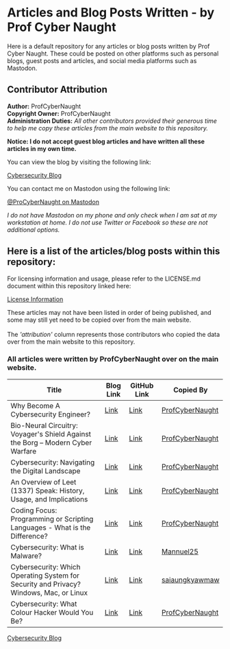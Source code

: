 # Articles and Blog Posts Written - by Prof Cyber Naught

Here is a default repository for any articles or blog posts written by Prof Cyber Naught. These could be posted on other platforms such as personal blogs, guest posts and articles, and social media platforms such as Mastodon.

## Contributor Attribution
**Author:** ProfCyberNaught<br />
**Copyright Owner:** ProfCyberNaught<br />
**Administration Duties:** _All other contributors provided their generous time to help me copy these articles from the main website to this repository._

**Notice: I do not accept guest blog articles and have written all these articles in my own time.**

You can view the blog by visiting the following link:

[Cybersecurity Blog](https://profcybernaught.hashnode.dev/ "Cybersecurity Blog - Prof Cyber Naught")

You can contact me on Mastodon using the following link:

[@ProCyberNaught on Mastodon](https://infosec.exchange/@ProfCyberNaught "@ProfCyberNaught on Mastodon")

_I do not have Mastodon on my phone and only check when I am sat at my workstation at home. I do not use Twitter or Facebook so these are not additional options._

## Here is a list of the articles/blog posts within this repository:

For licensing information and usage, please refer to the LICENSE.md document within this repository linked here:

[License Information](https://github.com/ProfCyberNaught/articles-blogs/blob/main/LICENSE.md "License Information - Prof Cyber Naught - Articles Published")

These articles may not have been listed in order of being published, and some may still yet need to be copied over from the main website.<br /><br />
The _'attribution'_ column represents those contributors who copied the data over from the main website to this repository.

### All articles were written by ProfCyberNaught over on the main website.

| Title | Blog Link | GitHub Link | Copied By | 
| --- | --- | --- | --- |
| Why Become A Cybersecurity Engineer? | [Link](https://profcybernaught.hashnode.dev/why-become-a-cybersecurity-engineer "Why Become A Cybersecurity Engineer?")| [Link](https://github.com/ProfCyberNaught/articles-blogs/blob/main/why-become-a-cybersecurity-engineer.md "Why Become A Cybersecurity Engineer?") | [ProfCyberNaught](https://github.com/ProfCyberNaught "GitHub ProfCyberNaught") |<!-- Divider -->
| Bio-Neural Circuitry: Voyager's Shield Against the Borg – Modern Cyber Warfare | [Link](https://profcybernaught.hashnode.dev/bio-neural-circuitry-voyagers-shield-against-the-borg-modern-cyber-warfare "Bio-Neural Circuitry: Voyager's Shield Against the Borg – Modern Cyber Warfare")| [Link](https://github.com/ProfCyberNaught/articles-blogs/blob/main/why-become-a-cybersecurity-engineer.md "Bio-Neural Circuitry: Voyager's Shield Against the Borg – Modern Cyber Warfare")| [ProfCyberNaught](https://github.com/ProfCyberNaught "GitHub ProfCyberNaught") |<!-- Divider -->
| Cybersecurity: Navigating the Digital Landscape | [Link](https://profcybernaught.hashnode.dev/cybersecurity-navigating-the-digital-landscape "Cybersecurity: Navigating the Digital Landscape")| [Link](https://github.com/ProfCyberNaught/articles-blogs/blob/main/cybersecurity-navigating-the-digital-landscape.md "Cybersecurity: Navigating the Digital Landscape")| [ProfCyberNaught](https://github.com/ProfCyberNaught "GitHub ProfCyberNaught") |<!-- Divider -->
| An Overview of Leet (1337) Speak: History, Usage, and Implications | [Link](https://profcybernaught.hashnode.dev/an-overview-of-leet-1337-speak-history-usage-and-implications "An Overview of Leet (1337) Speak: History, Usage, and Implications")| [Link](https://github.com/ProfCyberNaught/articles-blogs/blob/main/an-overview-of-leet-speak-history-usage-and-implications.md "An Overview of Leet (1337) Speak: History, Usage, and Implications")| [ProfCyberNaught](https://github.com/ProfCyberNaught "GitHub ProfCyberNaught") |<!-- Divider -->
| Coding Focus: Programming or Scripting Languages - What is the Difference? | [Link](https://profcybernaught.hashnode.dev/coding-focus-programming-or-scripting-languages-what-is-the-difference "Coding Focus: Programming or Scripting Languages - What is the Difference?")| [Link](https://github.com/ProfCyberNaught/articles-blogs/blob/main/programming-or-scripting-languages-what-is-the-difference.md "Coding Focus: Programming or Scripting Languages - What is the Difference?")| [ProfCyberNaught](https://github.com/ProfCyberNaught "GitHub ProfCyberNaught") |<!-- Divider -->
| Cybersecurity: What is Malware? | [Link](https://profcybernaught.hashnode.dev/cybersecurity-what-is-malware "Cybersecurity: What is Malware?")| [Link](https://github.com/ProfCyberNaught/articles-blogs/blob/main/cybersecurity-what-is-malware.md "Cybersecurity: What is Malware?")| [Mannuel25](https://github.com/Mannuel25 "GitHub Mannuel25") |<!-- Divider -->
| Cybersecurity: Which Operating System for Security and Privacy? Windows, Mac, or Linux | [Link](https://profcybernaught.hashnode.dev/cybersecurity-which-operating-system-for-security-and-privacy "Cybersecurity: Which Operating System for Security and Privacy? Windows, Mac, or Linux")| [Link](https://github.com/ProfCyberNaught/articles-blogs/blob/main/cybersecurity-which-operating-system-for-security-and-privacy.md "Cybersecurity: Which Operating System for Security and Privacy? Windows, Mac, or Linux")| [saiaungkyawmaw](https://github.com/saiaungkyawmaw "GitHub saiaungkyawmaw") |<!-- Divider -->
| Cybersecurity: What Colour Hacker Would You Be? | [Link](https://profcybernaught.hashnode.dev/cybersecurity-what-colour-hacker-would-you-be "Cybersecurity: What Colour Hacker Would You Be?")| [Link](https://github.com/ProfCyberNaught/articles-blogs/blob/main/cybersecurity-what-colour-hacker-would-you-be.md "Cybersecurity: What Colour Hacker Would You Be?")| [ProfCyberNaught](https://github.com/ProfCyberNaught "GitHub ProfCyberNaught") |<!-- Divider -->

[Cybersecurity Blog](https://profcybernaught.hashnode.dev/)
